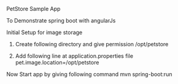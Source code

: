 PetStore Sample App

To Demonstrate spring boot with angularJs

Initial Setup for image storage

1. Create following directory and give permission
    /opt/petstore

2. Add following line at application.properties file
    pet.image.location=/opt/petstore

Now Start app by giving following command
    mvn spring-boot:run